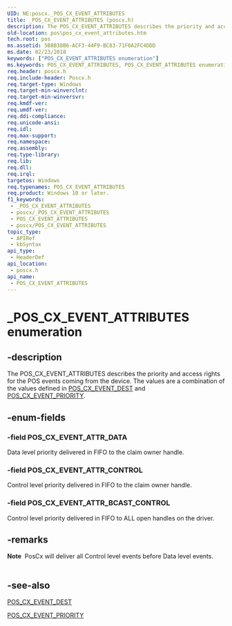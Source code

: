 ```yaml
---
UID: NE:poscx._POS_CX_EVENT_ATTRIBUTES
title: _POS_CX_EVENT_ATTRIBUTES (poscx.h)
description: The POS_CX_EVENT_ATTRIBUTES describes the priority and access rights for the POS events coming from the device. The values are a combination of the values defined in POS_CX_EVENT_DEST and POS_CX_EVENT_PRIORITY.
old-location: pos\pos_cx_event_attributes.htm
tech.root: pos
ms.assetid: 5B8B38B6-ACF3-44F9-BC83-71F0A2FC4DDD
ms.date: 02/23/2018
keywords: ["POS_CX_EVENT_ATTRIBUTES enumeration"]
ms.keywords: POS_CX_EVENT_ATTRIBUTES, POS_CX_EVENT_ATTRIBUTES enumeration, POS_CX_EVENT_ATTR_BCAST_CONTROL, POS_CX_EVENT_ATTR_CONTROL, POS_CX_EVENT_ATTR_DATA, _POS_CX_EVENT_ATTRIBUTES, pos.pos_cx_event_attributes, poscx/POS_CX_EVENT_ATTRIBUTES, poscx/POS_CX_EVENT_ATTR_BCAST_CONTROL, poscx/POS_CX_EVENT_ATTR_CONTROL, poscx/POS_CX_EVENT_ATTR_DATA
req.header: poscx.h
req.include-header: Poscx.h
req.target-type: Windows
req.target-min-winverclnt: 
req.target-min-winversvr: 
req.kmdf-ver: 
req.umdf-ver: 
req.ddi-compliance: 
req.unicode-ansi: 
req.idl: 
req.max-support: 
req.namespace: 
req.assembly: 
req.type-library: 
req.lib: 
req.dll: 
req.irql: 
targetos: Windows
req.typenames: POS_CX_EVENT_ATTRIBUTES
req.product: Windows 10 or later.
f1_keywords:
 - _POS_CX_EVENT_ATTRIBUTES
 - poscx/_POS_CX_EVENT_ATTRIBUTES
 - POS_CX_EVENT_ATTRIBUTES
 - poscx/POS_CX_EVENT_ATTRIBUTES
topic_type:
 - APIRef
 - kbSyntax
api_type:
 - HeaderDef
api_location:
 - poscx.h
api_name:
 - POS_CX_EVENT_ATTRIBUTES
---
```


# _POS_CX_EVENT_ATTRIBUTES enumeration


## -description

The POS_CX_EVENT_ATTRIBUTES describes the priority and access rights for the POS events coming from the device. The values are a combination of the values defined in <a href="https://docs.microsoft.com/windows-hardware/drivers/ddi/poscx/ne-poscx-_pos_cx_event_dest">POS_CX_EVENT_DEST</a> and <a href="https://docs.microsoft.com/windows-hardware/drivers/ddi/poscx/ne-poscx-_pos_cx_event_priority">POS_CX_EVENT_PRIORITY</a>.

## -enum-fields

### -field POS_CX_EVENT_ATTR_DATA

Data level priority delivered in FIFO to the claim owner handle.

### -field POS_CX_EVENT_ATTR_CONTROL

Control level priority delivered in FIFO to the claim owner handle.

### -field POS_CX_EVENT_ATTR_BCAST_CONTROL

Control level priority delivered in FIFO to ALL open handles on the driver.

## -remarks

<div class="alert"><b>Note</b>  PosCx will deliver all Control level events before Data level events.</div>
<div> </div>

## -see-also

<a href="https://docs.microsoft.com/windows-hardware/drivers/ddi/poscx/ne-poscx-_pos_cx_event_dest">POS_CX_EVENT_DEST</a>



<a href="https://docs.microsoft.com/windows-hardware/drivers/ddi/poscx/ne-poscx-_pos_cx_event_priority">POS_CX_EVENT_PRIORITY</a>

